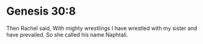 # Genesis 30:8

Then Rachel said, With mighty wrestlings I have wrestled with my sister and have prevailed. So she called his name Naphtali.
